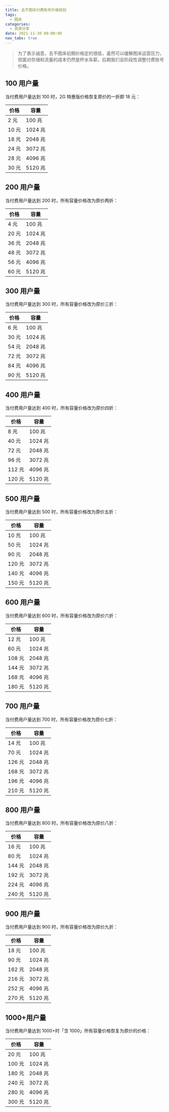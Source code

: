 ```yaml
---
title: 去不图床付费账号价格规划
tags:
  - 图床
categories:
  - 资源分享
date: 2021-11-30 00:00:00
nav_tabs: true
---
```


> 为了表示诚意，去不图床初期价格定的很低，虽然可以缓解图床运营压力，但面对存储和流量的成本仍然是杯水车薪，后期我们会阶段性调整付费账号价格。

<!-- more -->

## 100 用户量

当付费用户量达到 100 时，2G 特惠版价格恢复原价的一折即 18 元：

| 价格 | 容量 |
| - | - |
| 2 元 | 100 兆 |
| 10 元 | 1024 兆 |
| 18 元 | 2048 兆 |
| 24 元 | 3072 兆 |
| 28 元 | 4096 兆 |
| 30 元 | 5120 兆 |

## 200 用户量

当付费用户量达到 200 时，所有容量价格改为原价两折：

| 价格 | 容量 |
| - | - |
| 4 元 | 100 兆 |
| 20 元 | 1024 兆 |
| 36 元 | 2048 兆 |
| 48 元 | 3072 兆 |
| 56 元 | 4096 兆 |
| 60 元 | 5120 兆 |

## 300 用户量

当付费用户量达到 300 时，所有容量价格改为原价三折：

| 价格 | 容量 |
| - | - |
| 6 元 | 100 兆 |
| 30 元 | 1024 兆 |
| 54 元 | 2048 兆 |
| 72 元 | 3072 兆 |
| 84 元 | 4096 兆 |
| 90 元 | 5120 兆 |

## 400 用户量

当付费用户量达到 400 时，所有容量价格改为原价四折：

| 价格 | 容量 |
| - | - |
| 8 元 | 100 兆 |
| 40 元 | 1024 兆 |
| 72 元 | 2048 兆 |
| 96 元 | 3072 兆 |
| 112 元 | 4096 兆 |
| 120 元 | 5120 兆 |

## 500 用户量

当付费用户量达到 500 时，所有容量价格改为原价五折：

| 价格 | 容量 |
| - | - |
| 10 元 | 100 兆 |
| 50 元 | 1024 兆 |
| 90 元 | 2048 兆 |
| 120 元 | 3072 兆 |
| 140 元 | 4096 兆 |
| 150 元 | 5120 兆 |

## 600 用户量

当付费用户量达到 600 时，所有容量价格改为原价六折：

| 价格 | 容量 |
| - | - |
| 12 元 | 100 兆 |
| 60 元 | 1024 兆 |
| 108 元 | 2048 兆 |
| 144 元 | 3072 兆 |
| 168 元 | 4096 兆 |
| 180 元 | 5120 兆 |

## 700 用户量

当付费用户量达到 700 时，所有容量价格改为原价七折：

| 价格 | 容量 |
| - | - |
| 14 元 | 100 兆 |
| 70 元 | 1024 兆 |
| 126 元 | 2048 兆 |
| 168 元 | 3072 兆 |
| 196 元 | 4096 兆 |
| 210 元 | 5120 兆 |

## 800 用户量

当付费用户量达到 800 时，所有容量价格改为原价八折：

| 价格 | 容量 |
| - | - |
| 16 元 | 100 兆 |
| 80 元 | 1024 兆 |
| 144 元 | 2048 兆 |
| 192 元 | 3072 兆 |
| 224 元 | 4096 兆 |
| 240 元 | 5120 兆 |

## 900 用户量

当付费用户量达到 900 时，所有容量价格改为原价九折：

| 价格 | 容量 |
| - | - |
| 18 元 | 100 兆 |
| 90 元 | 1024 兆 |
| 162 元 | 2048 兆 |
| 216 元 | 3072 兆 |
| 252 元 | 4096 兆 |
| 270 元 | 5120 兆 |

## 1000+用户量

当付费用户量达到 1000+时「含 1000」所有容量价格恢复为原价的价格：

| 价格 | 容量 |
| - | - |
| 20 元 | 100 兆 |
| 100 元 | 1024 兆 |
| 180 元 | 2048 兆 |
| 240 元 | 3072 兆 |
| 280 元 | 4096 兆 |
| 300 元 | 5120 兆 |

